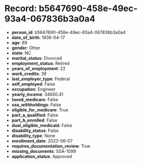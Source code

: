 # Record: b5647690-458e-49ec-93a4-067836b3a0a4

- **person_id**: b5647690-458e-49ec-93a4-067836b3a0a4
- **date_of_birth**: 1936-04-17
- **age**: 89
- **gender**: Other
- **state**: NC
- **marital_status**: Divorced
- **employment_status**: Retired
- **years_of_employment**: 22
- **work_credits**: 39
- **last_employer_type**: Federal
- **self_employed**: False
- **occupation**: Engineer
- **yearly_income**: 34650.41
- **taxed_medicare**: False
- **ssa_withholdings**: False
- **eligible_for_medicare**: True
- **part_a_qualified**: False
- **part_b_enrolled**: False
- **dual_eligible_medicaid**: False
- **disability_status**: False
- **disability_type**: None
- **enrollment_date**: 2022-06-07
- **requires_documentation_review**: True
- **missing_documents**: SSA-1099
- **application_status**: Approved